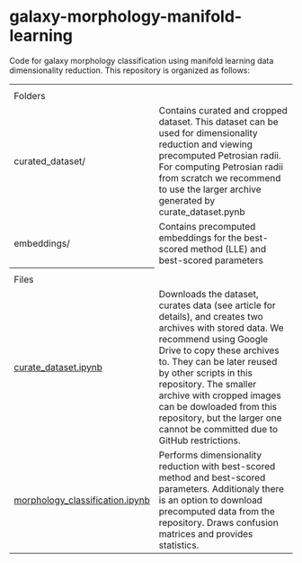 # galaxy-morphology-manifold-learning
Code for galaxy morphology classification using manifold learning data dimensionality reduction.
This repository is organized as follows:

<table>
  <th><tr><td colspan="2">Folders</td></tr></th>
  <tr>
    <td>curated_dataset/</td>
    <td>Contains curated and cropped dataset. This dataset can be used for dimensionality reduction and viewing precomputed Petrosian radii. For computing Petrosian radii from scratch we recommend to use the larger archive generated by curate_dataset.pynb</td>
  </tr>
  <tr>
    <td>embeddings/</td>
    <td>Contains precomputed embeddings for the best-scored method (LLE) and best-scored parameters</td>
  </tr>
  <th><tr><td colspan="2">Files</td></tr></th>
  <tr>
    <td><a href="[https://leetcode.com/problems/nth-digit/](https://colab.research.google.com/github/mtsizh/galaxy-morphology-manifold-learning/blob/master/curate_dataset.ipynb)">curate_dataset.ipynb</a></td>
    <td>Downloads the dataset, curates data (see article for details), and creates two archives with stored data. We recommend using Google Drive to copy these archives to. They can be later reused by other scripts in this repository. The smaller archive with cropped images can be dowloaded from this repository, but the larger one cannot be committed due to GitHub restrictions.</td>
  </tr>
  <tr>
    <td><a href="[https://leetcode.com/problems/nth-digit/](https://colab.research.google.com/github/mtsizh/galaxy-morphology-manifold-learning/blob/master/morphology_classification.ipynb)">morphology_classification.ipynb</a></td>
    <td>Performs dimensionality reduction with best-scored method and best-scored parameters. Additionaly there is an option to download precomputed data from the repository. Draws confusion matrices and provides statistics.</td>
  </tr>
</table>

